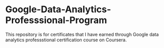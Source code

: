 # Google-Data-Analytics-Professsional-Program
This repository is for certificates that I have earned through Google data analytics professstional certification course on Coursera.
